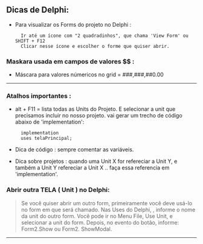 Dicas de Delphi:
-----------------


- Para visualizar os Forms do projeto no Delphi	:
		
		Ir até um ícone com "2 quadradinhos", que chama 'View Form' ou SHIFT + F12
		Clicar nesse ícone e escolher o forme que quiser abrir.



### Maskara usada em campos de valores $$ :


- Máscara para valores númericos no grid = ###,###,##0.00


---


### Atalhos importantes :

- alt + F11 = lista todas as Units do Projeto. E selecionar a unit que precisamos incluir no nosso projeto.
vai gerar um trecho de código abaixo de 'implementation':

		implementation
		uses telaPrincipal;


- Dica de código : sempre comentar as variáveis.

- Dica sobre projetos : quando uma Unit X for refereciar a Unit Y, e também a Unit Y refereciar a Unit X .. faça essa referencia em 'implementation'.



### Abrir outra TELA ( Unit ) no Delphi: 


> Se você quiser abrir um outro form, primeiramente você deve usá-lo no form em que será chamado.
Nas Uses do Delphi, , informe o nome da unit do outro form. Você pode ir no Menu File, Use Unit, e selecionar a unit do form. Depois, no evento do botão, informe: Form2.Show ou Form2. ShowModal.


---




